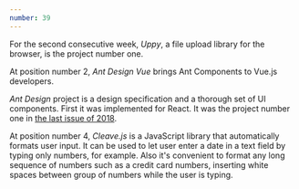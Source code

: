 ```yaml
---
number: 39
---
```


For the second consecutive week, _Uppy_, a file upload library for the browser, is the project number one.

At position number 2, _Ant Design Vue_ brings Ant Components to Vue.js developers.

_Ant Design_ project is a design specification and a thorough set of UI components. First it was implemented for React. It was the project number one in [the last issue of 2018](/issues/31).

At position number 4, _Cleave.js_ is a JavaScript library that automatically formats user input. It can be used to let user enter a date in a text field by typing only numbers, for example. Also it's convenient to format any long sequence of numbers such as a credit card numbers, inserting white spaces between group of numbers while the user is typing.
